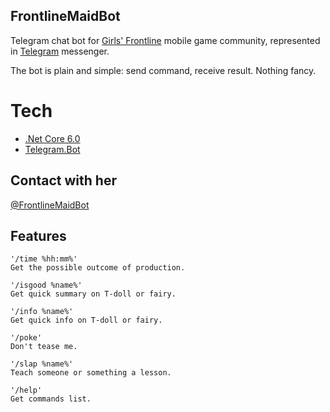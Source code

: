 ## FrontlineMaidBot
  Telegram chat bot for [Girls' Frontline](https://gf.sunborngame.com/)  mobile game community, represented in [Telegram](https://telegram.org/) messenger.
  
  The bot is plain and simple: send command, receive result. Nothing fancy.

# Tech
* [.Net Core 6.0](https://dotnet.microsoft.com/download)
* [Telegram.Bot](https://github.com/TelegramBots/Telegram.Bot)


## Contact with her
  [@FrontlineMaidBot](https://t.me/FrontlineMaidBot)

## Features
	'/time %hh:mm%' 
	Get the possible outcome of production.

	'/isgood %name%' 
	Get quick summary on T-doll or fairy.

	'/info %name%' 
	Get quick info on T-doll or fairy.

	'/poke' 
	Don't tease me.

	'/slap %name%' 
	Teach someone or something a lesson.

	'/help' 
	Get commands list.
